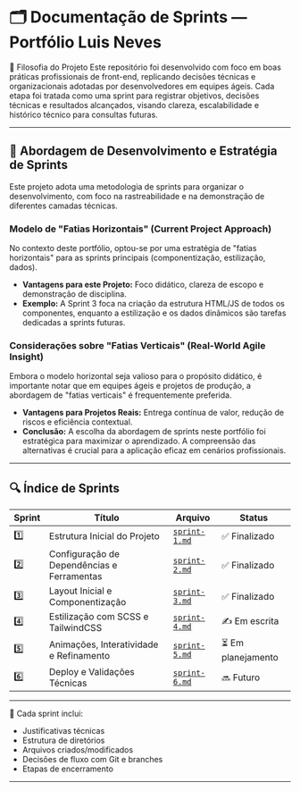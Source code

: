 # 🗂️ Documentação de Sprints — Portfólio Luis Neves

🧠 Filosofia do Projeto
Este repositório foi desenvolvido com foco em boas práticas profissionais de front-end, replicando decisões técnicas e organizacionais adotadas por desenvolvedores em equipes ágeis. Cada etapa foi tratada como uma sprint para registrar objetivos, decisões técnicas e resultados alcançados,
visando clareza, escalabilidade e histórico técnico para consultas futuras.

---

## 🚀 Abordagem de Desenvolvimento e Estratégia de Sprints

Este projeto adota uma metodologia de sprints para organizar o desenvolvimento, com foco na rastreabilidade e na demonstração de diferentes camadas técnicas.

### Modelo de "Fatias Horizontais" (Current Project Approach)
No contexto deste portfólio, optou-se por uma estratégia de "fatias horizontais" para as sprints principais (componentização, estilização, dados).
*   **Vantagens para este Projeto:** Foco didático, clareza de escopo e demonstração de disciplina.
*   **Exemplo:** A Sprint 3 foca na criação da estrutura HTML/JS de todos os componentes, enquanto a estilização e os dados dinâmicos são tarefas dedicadas a sprints futuras.

### Considerações sobre "Fatias Verticais" (Real-World Agile Insight)
Embora o modelo horizontal seja valioso para o propósito didático, é importante notar que em equipes ágeis e projetos de produção, a abordagem de "fatias verticais" é frequentemente preferida.
*   **Vantagens para Projetos Reais:** Entrega contínua de valor, redução de riscos e eficiência contextual.
*   **Conclusão:** A escolha da abordagem de sprints neste portfólio foi estratégica para maximizar o aprendizado. A compreensão das alternativas é crucial para a aplicação eficaz em cenários profissionais.

---

## 🔍 Índice de Sprints

| Sprint | Título                                       | Arquivo                                     | Status             |
|--------|----------------------------------------------|---------------------------------------------|--------------------|
| 1️⃣     | Estrutura Inicial do Projeto                | [`sprint-1.md`](./sprints/sprint-1.md)       | ✅ Finalizado       |
| 2️⃣     | Configuração de Dependências e Ferramentas  | [`sprint-2.md`](./sprints/sprint-2.md)       | ✅ Finalizado       |
| 3️⃣     | Layout Inicial e Componentização            | [`sprint-3.md`](./sprints/sprint-3.md)       | ✅ Finalizado       |
| 4️⃣     | Estilização com SCSS e TailwindCSS          | [`sprint-4.md`](./sprints/sprint-4.md)       | ✍️ Em escrita  |
| 5️⃣     | Animações, Interatividade e Refinamento     | [`sprint-5.md`](./sprints/sprint-5.md)       | ⏳ Em planejamento  |
| 6️⃣     | Deploy e Validações Técnicas                | [`sprint-6.md`](./sprints/sprint-6.md)       | 🔜 Futuro           |

---

📘 Cada sprint inclui:
- Justificativas técnicas
- Estrutura de diretórios
- Arquivos criados/modificados
- Decisões de fluxo com Git e branches
- Etapas de encerramento

---
